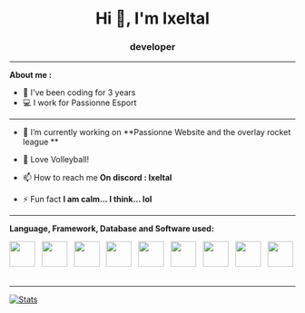 <h1 align="center">Hi 👋, I'm Ixeltal</h1>
<h3 align="center">developer</h3>

---

**About me :**

- 🤳 I've been coding for 3 years
- 💻 I work for Passionne Esport

---

- 🔭 I’m currently working on **Passionne Website and the overlay rocket league **

- 💬 Love Volleyball! 

- 📫 How to reach me **On discord : Ixeltal**

- ⚡ Fun fact **I am calm... I think... lol**


---

**Language, Framework, Database and Software used:**

<a href="https://code.visualstudio.com/"><img src="https://cdn.jsdelivr.net/gh/devicons/devicon/icons/vscode/vscode-original.svg" width="45px" /></a>
&nbsp;
<a href="https://git-scm.com"><img src="https://cdn.jsdelivr.net/gh/devicons/devicon/icons/git/git-original.svg" width="45px" /></a>
&nbsp;
<a href="https://git-scm.com"><img src="https://cdn.jsdelivr.net/gh/devicons/devicon/icons/php/php-plain.svg" width="45px" /></a>
&nbsp;
<a href="https://git-scm.com"><img src="https://cdn.jsdelivr.net/gh/devicons/devicon/icons/sass/sass-original.svg" width="45px" /></a>
&nbsp;
<a href="https://git-scm.com"><img src="https://cdn.jsdelivr.net/gh/devicons/devicon/icons/html5/html5-original.svg" width="45px" /></a>
&nbsp;
<a href="https://git-scm.com"><img src="https://cdn.jsdelivr.net/gh/devicons/devicon/icons/figma/figma-original.svg" width="45px" /></a>
&nbsp;
<a href="https://git-scm.com"><img src="https://cdn.jsdelivr.net/gh/devicons/devicon/icons/css3/css3-original.svg" width="45px" /></a>
&nbsp;
<a href="https://git-scm.com"><img src="https://cdn.jsdelivr.net/gh/devicons/devicon/icons/csharp/csharp-original.svg" width="45px" /></a>
&nbsp;
<a href="https://git-scm.com"><img src="https://cdn.jsdelivr.net/gh/devicons/devicon/icons/discordjs/discordjs-original.svg" width="45px" /></a>
&nbsp;

---


[![Stats](https://github-readme-stats.vercel.app/api?username=Ixeltal&theme=dracula&show_icons=true&count_private=true)](https://github.com/anuraghazra/github-readme-stats)
